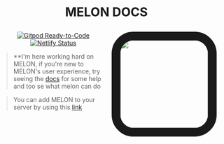 <h1 align="center">
    <p align="center">MELON DOCS</p>
    <img align="right" src="https://cdn.discordapp.com/avatars/808706062013825036/1cac2efc38adc97309f21ca229ce4864.png?size=1024" style="border:20px solid;border-radius:50px;" height="200" width="200">
</h1>
 
<p align="center">
    <a href="https://gitpod.io/#https://github.com/japandotorg/melon-docs"><img src="https://img.shields.io/badge/Gitpod-Ready--to--Code-blue?logo=gitpod" alt="Gitpod Ready-to-Code"/></a>
    <a href="https://app.netlify.com/sites/docusaurus-2/deploys"><img src="https://api.netlify.com/api/v1/badges/9e1ff559-4405-4ebe-8718-5e21c0774bc8/deploy-status" alt="Netlify Status"></a>
</p>

> **I'm here working hard on MELON, if you're new to MELON's user experience, try seeing the [docs](https://melondocs.netlify.app) for some help and too se what melon can do

> You can add MELON to your server by using this [link]()